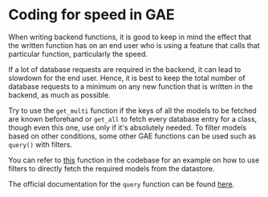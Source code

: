 # Coding for speed in GAE

When writing backend functions, it is good to keep in mind the effect that the written function has on an end user who is using a feature that calls that particular function, particularly the speed. 

If a lot of database requests are required in the backend, it can lead to slowdown for the end user. Hence, it is best to keep the total number of database requests to a minimum on any new function that is written in the backend, as much as possible.

Try to use the `get_multi` function if the keys of all the models to be fetched are known beforehand or `get_all` to fetch every database entry for a class, though even this one, use only if it's absolutely needed. To filter models based on other conditions, some other GAE functions can be used such as `query()` with filters.

You can refer to [this](https://github.com/oppia/oppia/blob/e7bd68feca31cd2309ba71c229094f3028ef296b/core/storage/question/gae_models.py#L202) function in the codebase for an example on how to use filters to directly fetch the required models from the datastore.

The official documentation for the `query` function can be found [here](https://cloud.google.com/datastore/docs/concepts/queries#datastore-datastore-basic-query-python). 


